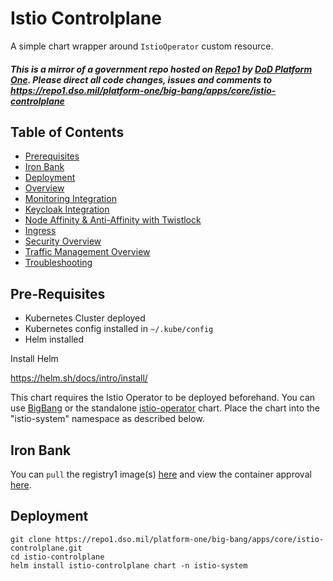 # Istio Controlplane

A simple chart wrapper around `IstioOperator` custom resource.

#### _This is a mirror of a government repo hosted on [Repo1](https://repo1.dso.mil/) by [DoD Platform One](http://p1.dso.mil/).  Please direct all code changes, issues and comments to https://repo1.dso.mil/platform-one/big-bang/apps/core/istio-controlplane_

## Table of Contents

- [Prerequisites](#pre-requisites)
- [Iron Bank](#iron-bank-istio-controlplane)
- [Deployment](#deploy-istio-controlplane)
- [Overview](docs/overview.md)
- [Monitoring Integration](docs/monitoring.md)
- [Keycloak Integration](docs/keycloak.md)
- [Node Affinity & Anti-Affinity with Twistlock](docs/affinity.md)
- [Ingress](./docs/ingress.md)
- [Security Overview](docs/security.md)
- [Traffic Management Overview](docs/traffic-management.md)
- [Troubleshooting](docs/troubleshooting.md)

## Pre-Requisites

- Kubernetes Cluster deployed
- Kubernetes config installed in `~/.kube/config`
- Helm installed

Install Helm

https://helm.sh/docs/intro/install/

This chart requires the Istio Operator to be deployed beforehand.  You can use [BigBang]() or the standalone [istio-operator](https://repo1.dso.mil/platform-one/big-bang/apps/core/istio-operator) chart. Place the chart into the "istio-system" namespace as described below.

## Iron Bank

You can `pull` the registry1 image(s) [here](https://registry1.dso.mil/harbor/projects/3/repositories/opensource%2Fistio-1.8%2Fpilot-1.8) and view the container approval [here](https://ironbank.dso.mil/ironbank/repomap/opensource/istio-1.8).

## Deployment

```shell
git clone https://repo1.dso.mil/platform-one/big-bang/apps/core/istio-controlplane.git
cd istio-controlplane
helm install istio-controlplane chart -n istio-system
```
